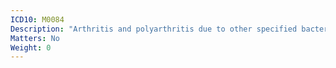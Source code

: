 ```yaml
---
ICD10: M0084
Description: "Arthritis and polyarthritis due to other specified bacterial agents: Hand"
Matters: No
Weight: 0
---
```


